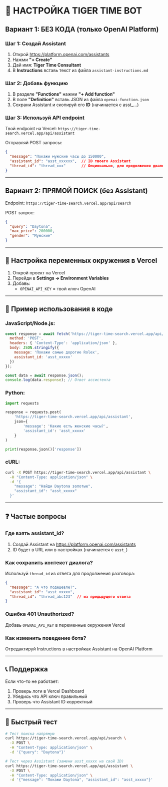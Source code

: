 # 🚀 НАСТРОЙКА TIGER TIME BOT

## Вариант 1: БЕЗ КОДА (только OpenAI Platform)

### Шаг 1: Создай Assistant
1. Открой https://platform.openai.com/assistants
2. Нажми **"+ Create"**
3. Дай имя: **Tiger Time Consultant**
4. В **Instructions** вставь текст из файла `assistant-instructions.md`

### Шаг 2: Добавь функцию
1. В разделе **"Functions"** нажми **"+ Add function"**
2. В поле **"Definition"** вставь JSON из файла `openai-function.json`
3. Сохрани Assistant и скопируй его **ID** (начинается с asst_...)

### Шаг 3: Используй API endpoint
Твой endpoint на Vercel: `https://tiger-time-search.vercel.app/api/assistant`

Отправляй POST запросы:
```json
{
  "message": "Покажи мужские часы до 150000",
  "assistant_id": "asst_xxxxxx",  // ID твоего Assistant
  "thread_id": "thread_xxx"       // Опционально, для продолжения диалога
}
```

---

## Вариант 2: ПРЯМОЙ ПОИСК (без Assistant)

Endpoint: `https://tiger-time-search.vercel.app/api/search`

POST запрос:
```json
{
  "query": "Daytona",
  "max_price": 200000,
  "gender": "Мужские"
}
```

---

## 🔑 Настройка переменных окружения в Vercel

1. Открой проект на Vercel
2. Перейди в **Settings → Environment Variables**
3. Добавь:
   - `OPENAI_API_KEY` = твой ключ OpenAI

---

## 📱 Пример использования в коде

### JavaScript/Node.js:
```javascript
const response = await fetch('https://tiger-time-search.vercel.app/api/assistant', {
  method: 'POST',
  headers: { 'Content-Type': 'application/json' },
  body: JSON.stringify({
    message: 'Покажи самые дорогие Rolex',
    assistant_id: 'asst_xxxxx'
  })
});

const data = await response.json();
console.log(data.response); // Ответ ассистента
```

### Python:
```python
import requests

response = requests.post(
    'https://tiger-time-search.vercel.app/api/assistant',
    json={
        'message': 'Какие есть женские часы?',
        'assistant_id': 'asst_xxxxx'
    }
)

print(response.json()['response'])
```

### cURL:
```bash
curl -X POST https://tiger-time-search.vercel.app/api/assistant \
  -H "Content-Type: application/json" \
  -d '{
    "message": "Найди Daytona золотые",
    "assistant_id": "asst_xxxxx"
  }'
```

---

## ❓ Частые вопросы

### Где взять assistant_id?
1. Создай Assistant на https://platform.openai.com/assistants
2. ID будет в URL или в настройках (начинается с `asst_`)

### Как сохранить контекст диалога?
Используй `thread_id` из ответа для продолжения разговора:
```json
{
  "message": "А что подешевле?",
  "assistant_id": "asst_xxxxx",
  "thread_id": "thread_abc123"  // из предыдущего ответа
}
```

### Ошибка 401 Unauthorized?
Добавь `OPENAI_API_KEY` в переменные окружения Vercel

### Как изменить поведение бота?
Отредактируй Instructions в настройках Assistant на OpenAI Platform

---

## 📞 Поддержка

Если что-то не работает:
1. Проверь логи в Vercel Dashboard
2. Убедись что API ключ правильный
3. Проверь что Assistant ID корректный

---

## 🎯 Быстрый тест

```bash
# Тест поиска напрямую
curl https://tiger-time-search.vercel.app/api/search \
  -X POST \
  -H "Content-Type: application/json" \
  -d '{"query": "Daytona"}'

# Тест через Assistant (замени asst_xxxxx на свой ID)
curl https://tiger-time-search.vercel.app/api/assistant \
  -X POST \
  -H "Content-Type: application/json" \
  -d '{"message": "Покажи Daytona", "assistant_id": "asst_xxxxx"}'
```